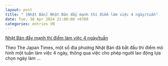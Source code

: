 ```yaml
---
layout: post
title: " [Nhật Bản] Nhật Bản đẩy mạnh thí điểm làm việc 4 ngày/tuần"
date: Tue, 30 Apr 2024 21:00:00 +0700
categories: entries VN
---
```

[Nhật Bản đẩy mạnh thí điểm làm việc 4 ngày/tuần](https://baotuyenquang.com.vn/nhat-ban-day-manh-thi-diem-lam-viec-4-ngay-tuan-191340.html)

Theo The Japan Times, một số địa phương Nhật Bản đã bắt đầu thí điểm mô hình một tuần làm việc 4 ngày, thông qua việc cho phép người lao động lựa chọn ngày làm ...

